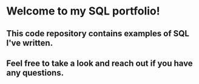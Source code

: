 

# Welcome to my SQL portfolio!

## This code repository contains examples of SQL I've written. 

## Feel free to take a look and reach out if you have any questions.
